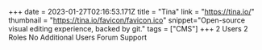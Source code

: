 +++
date = 2023-01-27T02:16:53.171Z
title = "Tina"
link = "https://tina.io/"
thumbnail = "https://tina.io/favicon/favicon.ico"
snippet="Open-source visual editing experience, backed by git."
tags = ["CMS"]
+++
2 Users
2 Roles
No Additional Users
Forum Support

